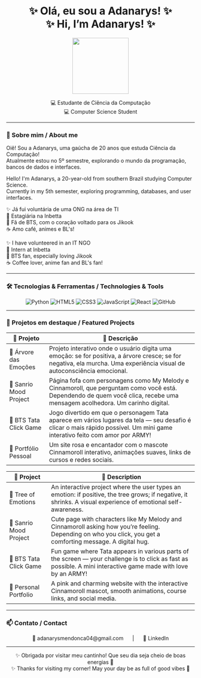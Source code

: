<h1 align="center">
  ✨ Olá, eu sou a Adanarys! ✨<br/>
  ✨ Hi, I’m Adanarys! ✨
</h1>

<p align="center">
  <img src="https://media.tenor.com/YvdvuFHCD4kAAAAi/cinnamoroll-cute.gif" width="150"/>
</p>

<p align="center">
  💻 Estudante de Ciência da Computação <br/>
  💻 Computer Science Student
</p>

---

### 💌 Sobre mim / About me

Oiê! Sou a Adanarys, uma gaúcha de 20 anos que estuda Ciência da Computação!  
Atualmente estou no 5º semestre, explorando o mundo da programação, bancos de dados e interfaces.  

Hello! I'm Adanarys, a 20-year-old from southern Brazil studying Computer Science.  
Currently in my 5th semester, exploring programming, databases, and user interfaces.

✨ Já fui voluntária de uma ONG na área de TI  
💼 Estagiária na Inbetta  
🌸 Fã de BTS, com o coração voltado para os Jikook  
☕ Amo café, animes e BL's!

✨ I have volunteered in an IT NGO  
💼 Intern at Inbetta  
🌸 BTS fan, especially loving Jikook  
☕ Coffee lover, anime fan and BL's fan!

---

### 🛠️ Tecnologias & Ferramentas / Technologies & Tools

<div align="center">

![Python](https://img.shields.io/badge/Python-FFD43B?style=for-the-badge&logo=python&logoColor=blue)
![HTML5](https://img.shields.io/badge/HTML5-fb7299?style=for-the-badge&logo=html5&logoColor=white)
![CSS3](https://img.shields.io/badge/CSS3-61dafb?style=for-the-badge&logo=css3&logoColor=white)
![JavaScript](https://img.shields.io/badge/JavaScript-f7df1e?style=for-the-badge&logo=javascript&logoColor=black)
![React](https://img.shields.io/badge/React-61dafb?style=for-the-badge&logo=react&logoColor=black)
![GitHub](https://img.shields.io/badge/GitHub-6e5494?style=for-the-badge&logo=github&logoColor=white)

</div>

---

### 📁 Projetos em destaque / Featured Projects

| 🌟 Projeto | 💬 Descrição |
|-----------|--------------|
| 🌳 Árvore das Emoções | Projeto interativo onde o usuário digita uma emoção: se for positiva, a árvore cresce; se for negativa, ela murcha. Uma experiência visual de autoconsciência emocional. |  
| 🐰 Sanrio Mood Project | Página fofa com personagens como My Melody e Cinnamoroll, que perguntam como você está. Dependendo de quem você clica, recebe uma mensagem acolhedora. Um carinho digital. |  
| 💜 BTS Tata Click Game | Jogo divertido em que o personagem Tata aparece em vários lugares da tela — seu desafio é clicar o mais rápido possível. Um mini game interativo feito com amor por ARMY! |  
| 🎀 Portfólio Pessoal | Um site rosa e encantador com o mascote Cinnamoroll interativo, animações suaves, links de cursos e redes sociais. |  

| 🌟 Project | 💬 Description |
|-----------|--------------|
| 🌳 Tree of Emotions | An interactive project where the user types an emotion: if positive, the tree grows; if negative, it shrinks. A visual experience of emotional self-awareness. |  
| 🐰 Sanrio Mood Project | Cute page with characters like My Melody and Cinnamoroll asking how you’re feeling. Depending on who you click, you get a comforting message. A digital hug. |  
| 💜 BTS Tata Click Game | Fun game where Tata appears in various parts of the screen — your challenge is to click as fast as possible. A mini interactive game made with love by an ARMY! |  
| 🎀 Personal Portfolio | A pink and charming website with the interactive Cinnamoroll mascot, smooth animations, course links, and social media. |

---

### 📫 Contato / Contact

<p align="center">
  <a href="mailto:adanarysmendonca04@gmail.com" style="text-decoration:none; margin-right:20px;">
    📧 adanarysmendonca04@gmail.com
  </a>
  |
  <a href="https://www.linkedin.com/in/adanarys/" target="_blank" style="text-decoration:none; margin-left:20px;">
    🔗 LinkedIn
  </a>
</p>

---

<p align="center">
  ✨ Obrigada por visitar meu cantinho! Que seu dia seja cheio de boas energias 💖<br/>
  ✨ Thanks for visiting my corner! May your day be as full of good vibes 💖
</p>
